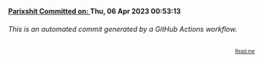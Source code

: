 **[Parixshit Committed on: ](https://github.com/Parixshit/AutoCommit/commit/16ccfb430b1fd303774f15922941378df32b903c) Thu, 06 Apr 2023 00:53:13** <!-- f2ba02434da38d383d6467fc218bbca104dbc7c0 -->

###### This is an automated commit generated by a GitHub Actions workflow.

<div align="right"><sub><sup><a href="https://github.com/Parixshit/AutoCommit.git">Read me</a></sup></sub></div>
